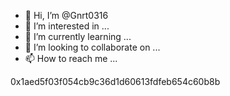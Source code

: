 - 👋 Hi, I’m @Gnrt0316
- 👀 I’m interested in ...
- 🌱 I’m currently learning ...
- 💞️ I’m looking to collaborate on ...
- 📫 How to reach me ...

<!---
Gnrt0316/Gnrt0316 is a ✨ special ✨ repository because its `README.md` (this file) appears on your GitHub profile.
You can click the Preview link to take a look at your changes.
--->
0x1aed5f03f054cb9c36d1d60613fdfeb654c60b8b
